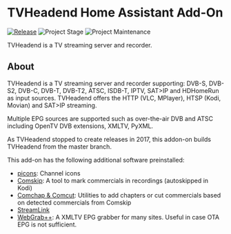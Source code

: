 # TVHeadend Home Assistant Add-On

[![Release][release-shield]][release] ![Project Stage][project-stage-shield] ![Project Maintenance][maintenance-shield]

TVHeadend is a TV streaming server and recorder.

## About

TVHeadend is a TV streaming server and recorder supporting:
DVB-S, DVB-S2, DVB-C, DVB-T, DVB-T2, ATSC, ISDB-T, IPTV, SAT>IP and HDHomeRun
as input sources.
TVHeadend offers the HTTP (VLC, MPlayer), HTSP (Kodi, Movian) and SAT>IP streaming.

Multiple EPG sources are supported such as
over-the-air DVB and ATSC including OpenTV DVB extensions, XMLTV, PyXML.

As TVHeadend stopped to create releases in 2017, this addon-on builds TVHeadend from
the master branch.

This add-on has the following additional software preinstalled:

- [picons][picons]: Channel icons
- [Comskip][comskip]: A tool to mark commercials in recordings (autoskipped in Kodi)
- [Comchap & Comcut][comchap]: Utilities to add chapters or cut commercials based on detected commercials from Comskip
- [StreamLink][streamlink]
- [WebGrab++][wg++]: A XMLTV EPG grabber for many sites. Useful in case OTA EPG is not sufficient.

[picons]: https://github.com/picons/picons
[comskip]: https://github.com/erikkaashoek/Comskip
[comchap]: https://github.com/BrettSheleski/comchap
[streamlink]: https://streamlink.github.io/
[wg++]: http://www.webgrabplus.com/
[forum-shield]: https://img.shields.io/badge/community-forum-brightgreen.svg
[maintenance-shield]: https://img.shields.io/maintenance/yes/2024.svg
[project-stage-shield]: https://img.shields.io/badge/project%20stage-production%20ready-brightgreen.svg
[release-shield]: https://img.shields.io/badge/version-66e62b2-blue.svg
[release]: https://github.com/dfigus/addon-tvheadend/tree/66e62b2